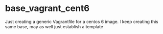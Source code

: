 base_vagrant_cent6
==================

Just creating a generic Vagrantfile for a centos 6 image. I keep creating this same base, may as well just establish a template
